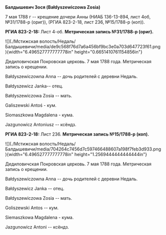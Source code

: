 **Балдышевич Зося (Bałdyszewiczowa Zosia)**

7 мая 1788 г -- крещение дочери Анны (НИАБ 136-13-894, лист 4об,
№31/1788-р (ориг)), (РГИА 823-2-18, лист 236, №15/1788-р (коп)).

**РГИА 823-2-18:** Лист 4-об. **Метрическая запись №31/1788-р (ориг).**

![](./Мстижская волость/Недаль/Балдышевичи/media/de9c568f76d7a6a456bf9bc3e0a703d647723f61.png){width="6.496527777777778in"
height="0.6651410761154856in"}

Дедиловичская Покровская церковь. 7 мая 1788 года. Метрическая запись о
крещении.

Bałdyszewiczowna Anna -- дочь родителей с деревни Недаль.

Bałdyszewicz Janka-- отец.

Bałdyszewiczowa Zosia -- мать.

Galiszewski Antoś - кум.

Siomaszkowa Magdalena - кума.

Jazgunowicz Antoniusz -- ксёндз.

**РГИА 823-2-18:** Лист 236. **Метрическая запись №15/1788-р (коп).**

![](./Мстижская волость/Недаль/Балдышевичи/media/704264c7456d7c597466488607a198f7feb3d933.png){width="6.496527777777778in"
height="1.2569444444444444in"}

Дедиловичская Покровская церковь. 7 мая 1788 года. Метрическая запись о
крещении.

Bałdyszewiczowna Anna -- дочь родителей с деревни Недаль.

Bałdyszewicz Janka -- отец.

Bałdyszewiczowa Zosia -- мать.

Goliszewski Antos -- кум.

Siemaszkowa Magdalena - кума.

Jazgunowicz Antoni -- ксёндз.
